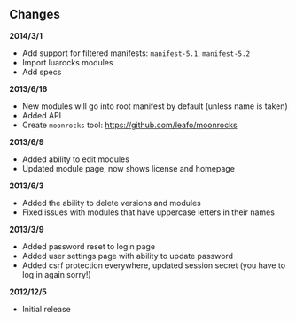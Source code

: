 
## Changes

**2014/3/1**

  * Add support for filtered manifests: `manifest-5.1`, `manifest-5.2`
  * Import luarocks modules
  * Add specs

**2013/6/16**

  * New modules will go into root manifest by default (unless name is taken)
  * Added API
  * Create `moonrocks` tool: <https://github.com/leafo/moonrocks>

**2013/6/9**

  * Added ability to edit modules
  * Updated module page, now shows license and homepage

**2013/6/3**

 * Added the ability to delete versions and modules
 * Fixed issues with modules that have uppercase letters in their names

**2013/3/9**

 * Added password reset to login page
 * Added user settings page with ability to update password
 * Added csrf protection everywhere, updated session secret (you have to log in again sorry!)

**2012/12/5**

 * Initial release
